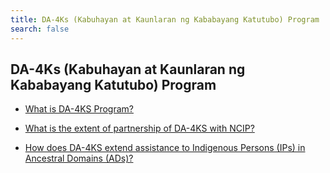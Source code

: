 ```yaml
---
title: DA-4Ks (Kabuhayan at Kaunlaran ng Kababayang Katutubo) Program
search: false
---
```


## DA-4Ks (Kabuhayan at Kaunlaran ng Kababayang Katutubo) Program


 - [What is DA-4KS Program?](/fy-2022-plan-and-budget/da-4ks-(kabuhayan-at-kaunlaran-ng-kababayang-katutubo)-program/what-is-da-4ks-program)
    
 - [What is the extent of partnership of DA-4KS with NCIP?](/fy-2022-plan-and-budget/da-4ks-(kabuhayan-at-kaunlaran-ng-kababayang-katutubo)-program/what-is-the-extent-of-partnership-of-da-4ks-with-ncip)
    
 - [How does DA-4KS extend assistance to Indigenous Persons (IPs) in Ancestral Domains (ADs)?](/fy-2022-plan-and-budget/da-4ks-(kabuhayan-at-kaunlaran-ng-kababayang-katutubo)-program/how-does-da-4ks-extend-assistance-to-indigenous-persons-(ips)-in-ancestral-domains-(ads))
    
